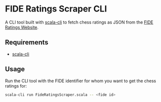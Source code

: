 # FIDE Ratings Scraper CLI

A CLI tool built with [scala-cli](https://scala-cli.virtuslab.org/) to fetch chess
ratings as JSON from the [FIDE Ratings Website](https://ratings.fide.com/).

## Requirements

- [scala-cli](https://scala-cli.virtuslab.org/install/)

## Usage

Run the CLI tool with the FIDE identifier for whom you want to get the chess ratings for:

```bash
scala-cli run FideRatingsScraper.scala -- <fide id>
```
